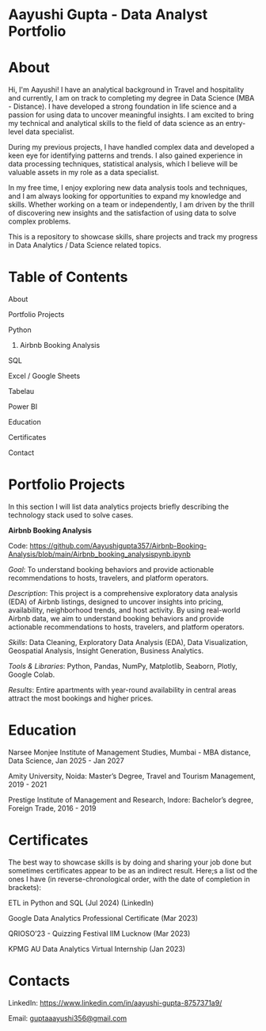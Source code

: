 # Aayushi Gupta - Data Analyst Portfolio

# About

Hi, I'm Aayushi! I have an analytical background in Travel and hospitality and currently, I am on track to completing my degree in Data Science (MBA - Distance). I have developed a strong foundation in life science and a passion for using data to uncover meaningful insights. I am excited to bring my technical and analytical skills to the field of data science as an entry-level data specialist. 

During my previous projects, I have handled complex data and developed a keen eye for identifying patterns and trends. I also gained experience in data processing techniques, statistical analysis, which I believe will be valuable assets in my role as a data specialist. 

In my free time, I enjoy exploring new data analysis tools and techniques, and I am always looking for opportunities to expand my knowledge and skills. Whether working on a team or independently, I am driven by the thrill of discovering new insights and the satisfaction of using data to solve complex problems.

This is a repository to showcase skills, share projects and track my progress in Data Analytics / Data Science related topics. 

# Table of Contents

About

Portfolio Projects

Python
  1. Airbnb Booking Analysis
     
SQL

Excel / Google Sheets

Tabelau  

Power BI
  
Education

Certificates

Contact

# Portfolio Projects

In this section I will list data analytics projects briefly describing the technology stack used to solve cases. 

**Airbnb Booking Analysis**

Code: https://github.com/Aayushigupta357/Airbnb-Booking-Analysis/blob/main/Airbnb_booking_analysispynb.ipynb

*Goal*: To understand booking behaviors and provide actionable recommendations to hosts, travelers, and platform operators.

*Description*: This project is a comprehensive exploratory data analysis (EDA) of Airbnb listings, designed to uncover insights into pricing, availability, neighborhood trends, and host activity. By using real-world Airbnb data, we aim to understand booking behaviors and provide actionable recommendations to hosts, travelers, and platform operators.

*Skills*: Data Cleaning, Exploratory Data Analysis (EDA), Data Visualization, Geospatial Analysis, Insight Generation, Business Analytics.

*Tools & Libraries*: Python, Pandas, NumPy, Matplotlib, Seaborn, Plotly, Google Colab.

*Results*: Entire apartments with year-round availability in central areas attract the most bookings and higher prices.

# Education

Narsee Monjee Institute of Management Studies, Mumbai - MBA distance, Data Science, Jan 2025 - Jan 2027

Amity University, Noida: Master’s Degree, Travel and Tourism Management, 2019 - 2021

Prestige Institute of Management and Research, Indore: Bachelor’s degree, Foreign Trade, 2016 - 2019

# Certificates

The best way to showcase skills is by doing and sharing your job done but sometimes certificates appear to be as an indirect result. Here;s a list od the ones I have (in reverse-chronological order, with the date of completion in brackets):

ETL in Python and SQL (Jul 2024) (LinkedIn)

Google Data Analytics Professional Certificate (Mar 2023)

QRIOSO’23 - Quizzing Festival IIM Lucknow (Mar 2023)

KPMG AU Data Analytics Virtual Internship (Jan 2023)

# Contacts

LinkedIn: https://www.linkedin.com/in/aayushi-gupta-8757371a9/

Email: guptaaayushi356@gmail.com



